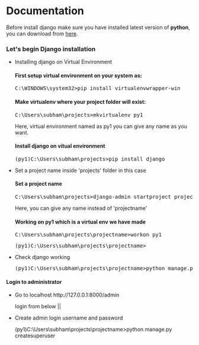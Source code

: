 <html>
    <h1>Documentation</h1>
    <p>Before install django make sure you have installed latest version of <b>python</b>, you can download from <a href="https://www.python.org/downloads/" target="_blank">here</a>.</p>
<h3>Let's begin Django installation</h3>
<nav>
    <ul>
        <li>Installing django on Virtual Environment </li>
        <h4>First setup virtual environment on your system as:</h4>
        <pre>C:\WINDOWS\system32>pip install virtualenvwrapper-win</pre>
        <h4>Make virtualenv where your project folder will exist: </h4>
        <pre>C:\Users\subham\projects>mkvirtualenv py1</pre>
        <p>Here, virtual environment named as py1 you can give any name as you want.</p>
        <h4>Install django on vitual environment</h4>
        <pre>(py1)C:\Users\subham\projects>pip install django</pre>
        <li>Set a project name inside 'projects' folder in this case</li>
        <h4>Set a project name</h4>
        <pre>C:\Users\subham\projects>django-admin startproject projectname</pre>
        <p>Here, you can give any name instead of 'projectname'</p>
        <h4>Working on py1 which is a virtual env we have made</h4>
        <pre>C:\Users\subham\projects\projectname>workon py1</pre>
        <pre>(py1)C:\Users\subham\projects\projectname></pre>
        <li>Check django working</li>
        <pre>(py1)C:\Users\subham\projects\projectname>python manage.py runserver</pre>
    </ul>
    <h4>Login to administrator</h4>
    <nav><ul>
        <li>Go to localhost http://127.0.0.1:8000/admin</li>
        <p>login from below ||</p>
        <li>Create admin login username and password</li>
        <p>(py1)C:\Users\subham\projects\projectname>python manage.py createsuperuser</p>
    </ul></nav>
</nav>
</html>
